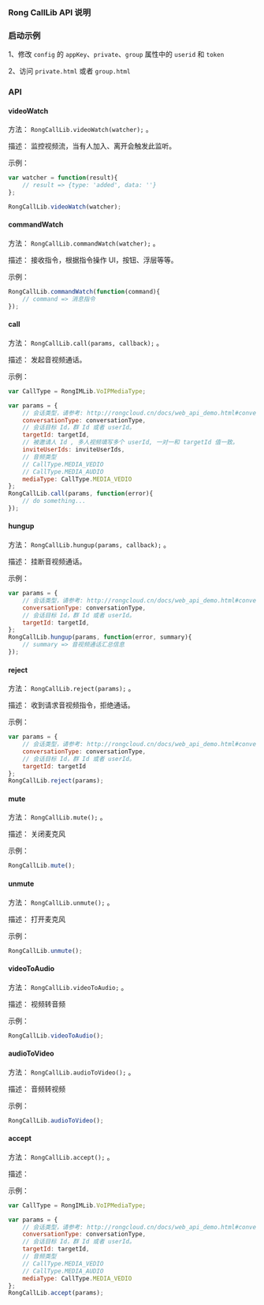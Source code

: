### Rong CallLib API 说明

### 启动示例

1、修改 `config` 的 `appKey`、`private`、`group` 属性中的 `userid` 和 `token`

2、访问 `private.html` 或者 `group.html`

### API
    
#### videoWatch

方法： `RongCallLib.videoWatch(watcher);` 。

描述： 监控视频流，当有人加入、离开会触发此监听。
   
示例：

```js
var watcher = function(result){
    // result => {type: 'added', data: ''}
};

RongCallLib.videoWatch(watcher);
```
    
#### commandWatch

方法： `RongCallLib.commandWatch(watcher);` 。

描述： 接收指令，根据指令操作 UI，按钮、浮层等等。
   
示例：

```js
RongCallLib.commandWatch(function(command){
    // command => 消息指令
});

```
#### call

方法： `RongCallLib.call(params, callback);` 。

描述： 发起音视频通话。
   
示例：

```js
var CallType = RongIMLib.VoIPMediaType;

var params = {
    // 会话类型，请参考: http://rongcloud.cn/docs/web_api_demo.html#conversation_type
    conversationType: conversationType,
    // 会话目标 Id，群 Id 或者 userId。 
    targetId: targetId,
    // 被邀请人 Id , 多人视频填写多个 userId, 一对一和 targetId 值一致。
    inviteUserIds: inviteUserIds,
    // 音频类型
    // CallType.MEDIA_VEDIO
    // CallType.MEDIA_AUDIO
    mediaType: CallType.MEDIA_VEDIO
};
RongCallLib.call(params, function(error){
    // do something...
});
```
#### hungup

方法： `RongCallLib.hungup(params, callback);` 。

描述： 挂断音视频通话。
   
示例：

```js
var params = {
    // 会话类型，请参考: http://rongcloud.cn/docs/web_api_demo.html#conversation_type
    conversationType: conversationType,
    // 会话目标 Id，群 Id 或者 userId。 
    targetId: targetId,   
};
RongCallLib.hungup(params, function(error, summary){
    // summary => 音视频通话汇总信息
});
```
#### reject

方法： `RongCallLib.reject(params);` 。

描述： 收到请求音视频指令，拒绝通话。
   
示例：

```js
var params = {
    // 会话类型，请参考: http://rongcloud.cn/docs/web_api_demo.html#conversation_type
    conversationType: conversationType,
    // 会话目标 Id，群 Id 或者 userId。 
    targetId: targetId
};
RongCallLib.reject(params);
```

#### mute

方法： `RongCallLib.mute();` 。

描述： 关闭麦克风

示例：

```js
RongCallLib.mute();
```

#### unmute

方法： `RongCallLib.unmute();` 。

描述： 打开麦克风
   
示例：

```js
RongCallLib.unmute();
```

#### videoToAudio

方法： `RongCallLib.videoToAudio;` 。

描述： 视频转音频
   
示例：

```js
RongCallLib.videoToAudio();
```

#### audioToVideo

方法： `RongCallLib.audioToVideo();` 。

描述： 音频转视频

示例：

```js
RongCallLib.audioToVideo();
```

#### accept

方法： `RongCallLib.accept();` 。

描述：
   

示例：

```js
var CallType = RongIMLib.VoIPMediaType;

var params = {
    // 会话类型，请参考: http://rongcloud.cn/docs/web_api_demo.html#conversation_type
    conversationType: conversationType,
    // 会话目标 Id，群 Id 或者 userId。 
    targetId: targetId,
    // 音频类型
    // CallType.MEDIA_VEDIO
    // CallType.MEDIA_AUDIO
    mediaType: CallType.MEDIA_VEDIO
};
RongCallLib.accept(params);
```